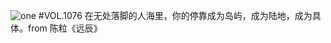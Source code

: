 ![one](http://image.wufazhuce.com/FtxBICwUvN75tIj81626piKJAZLM)
#VOL.1076
在无处落脚的人海里，你的停靠成为岛屿，成为陆地，成为具体。from 陈粒《远辰》